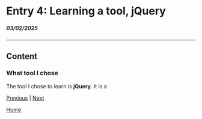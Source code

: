 # Entry 4: Learning a tool, jQuery
##### 03/02/2025

---

## Content

### What tool I chose

The tool I chose to learn is **jQuery**. It is a 

[Previous](entry03.md) | [Next](entry05.md)

[Home](../README.md)
